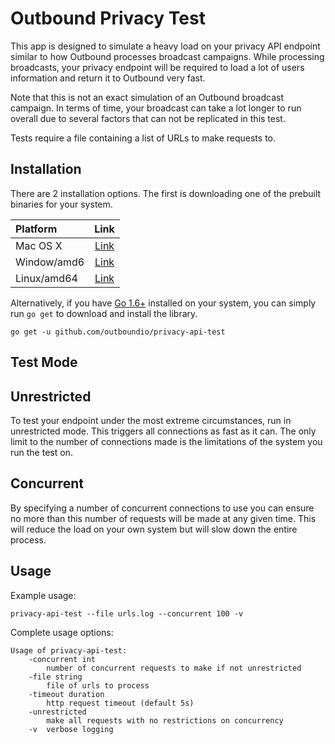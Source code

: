 # Outbound Privacy Test
This app is designed to simulate a heavy load on your privacy API endpoint similar to how Outbound processes broadcast campaigns. While processing broadcasts, your privacy endpoint will be required to load a lot of users information and return it to Outbound very fast.

Note that this is not an exact simulation of an Outbound broadcast campaign. In terms of time, your broadcast can take a lot longer to run overall due to several factors that can not be replicated in this test.

Tests require a file containing a list of URLs to make requests to.

## Installation
There are 2 installation options. The first is downloading one of the prebuilt binaries for your system.

| Platform | Link |
|:----|:-------:|
| Mac OS X  | [Link](https://github.com/outboundio/privacy-api-test/releases/download/1.0.0/privacy-darwin-amd64.tar.gz)  |
| Window/amd6 | [Link](https://github.com/outboundio/privacy-api-test/releases/download/1.0.0/privacy-windows-amd64.tar.gz) |
| Linux/amd64 | [Link](https://github.com/outboundio/privacy-api-test/releases/download/1.0.0/privacy-linux-amd64.tar.gz) |

Alternatively, if you have [Go 1.6+](https://golang.org/dl/) installed on your system, you can simply run `go get` to download and install the library.

    go get -u github.com/outboundio/privacy-api-test

## Test Mode
## Unrestricted
To test your endpoint under the most extreme circumstances, run in unrestricted mode. This triggers all connections as fast as it can. The only limit to the number of connections made is the limitations of the system you run the test on.

## Concurrent
By specifying a number of concurrent connections to use you can ensure no more than this number of requests will be made at any given time. This will reduce the load on your own system but will slow down the entire process.

## Usage
Example usage:

    privacy-api-test --file urls.log --concurrent 100 -v

Complete usage options:

    Usage of privacy-api-test:
        -concurrent int
            number of concurrent requests to make if not unrestricted
        -file string
            file of urls to process
        -timeout duration
            http request timeout (default 5s)
        -unrestricted
            make all requests with no restrictions on concurrency
        -v	verbose logging
